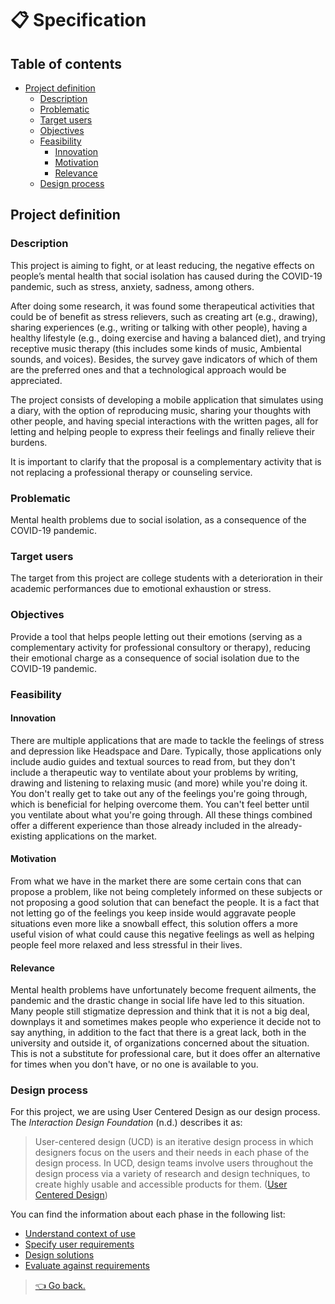 # 📋 Specification

## Table of contents

- [Project definition](#project-definition)
  - [Description](#description)
  - [Problematic](#problematic)
  - [Target users](#target-users)
  - [Objectives](#objectives)
  - [Feasibility](#feasibility)
    - [Innovation](#innovation)
    - [Motivation](#motivation)
    - [Relevance](#relevance)
  - [Design process](#design-process)

## Project definition

### Description

This project is aiming to fight, or at least reducing, the negative effects on people’s mental health that social isolation has caused during the COVID-19 pandemic, such as stress, anxiety, sadness, among others.

After doing some research, it was found some therapeutical activities that could be of benefit as stress relievers, such as creating art (e.g., drawing), sharing experiences (e.g., writing or talking with other people), having a healthy lifestyle (e.g., doing exercise and having a balanced diet), and trying receptive music therapy (this includes some kinds of music, Ambiental sounds, and voices). Besides, the survey gave indicators of which of them are the preferred ones and that a technological approach would be appreciated.

The project consists of developing a mobile application that simulates using a diary, with the option of reproducing music, sharing your thoughts with other people, and having special interactions with the written pages, all for letting and helping people to express their feelings and finally relieve their burdens.

It is important to clarify that the proposal is a complementary activity that is not replacing a professional therapy or counseling service.

### Problematic

Mental health problems due to social isolation, as a consequence of the COVID-19 pandemic.

### Target users

The target from this project are college students with a deterioration in their academic performances due to emotional exhaustion or stress.

### Objectives

Provide a tool that helps people letting out their emotions (serving as a complementary activity for professional consultory or therapy), reducing their emotional charge as a consequence of social isolation due to the COVID-19 pandemic.

### Feasibility

#### Innovation

There are multiple applications that are made to tackle the feelings of stress and depression like Headspace and Dare.
Typically, those applications only include audio guides and textual sources to read from, but they don't include a therapeutic way to ventilate about your problems by writing, drawing and listening to relaxing music (and more) while you're doing it.
You don't really get to take out any of the feelings you're going through, which is beneficial for helping overcome them. You can't feel better until you ventilate about what you're going through.
All these things combined offer a different experience than those already included in the already-existing applications on the market.

#### Motivation

From what we have in the market there are some certain cons that can propose a problem, like not being completely informed on these subjects or not proposing a good solution that can benefact the people.
It is a fact that not letting go of the feelings you keep inside would aggravate people situations even more like a snowball effect, this solution offers a more useful vision of what could cause this negative feelings as well as helping people feel more relaxed and less stressful in their lives.

#### Relevance

Mental health problems have unfortunately become frequent ailments, the pandemic and the drastic change in social life have led to this situation. Many people still stigmatize depression and think that it is not a big deal, downplays it and sometimes makes people who experience it decide not to say anything, in addition to the fact that there is a great lack, both in the university and outside it, of organizations concerned about the situation.
This is not a substitute for professional care, but it does offer an alternative for times when you don't have, or no one is available to you.

### Design process

For this project, we are using User Centered Design as our design process. The _Interaction Design Foundation_ (n.d.) describes it as:

> User-centered design (UCD) is an iterative design process in which designers focus on the users and their needs in each phase of the design process. In UCD, design teams involve users throughout the design process via a variety of research and design techniques, to create highly usable and accessible products for them. ([User Centered Design](<https://www.interaction-design.org/literature/topics/user-centered-design#:~:text=User%2Dcentered%20design%20(UCD),and%20accessible%20products%20for%20them>))

You can find the information about each phase in the following list:

- [Understand context of use](./ucd/understand_context.md)
- [Specify user requirements](./ucd/specify_requirements.md)
- [Design solutions](./ucd/design_solutions.md)
- [Evaluate against requirements](./ucd/evaluate.md)

> [👈 Go back.](./index.md)
